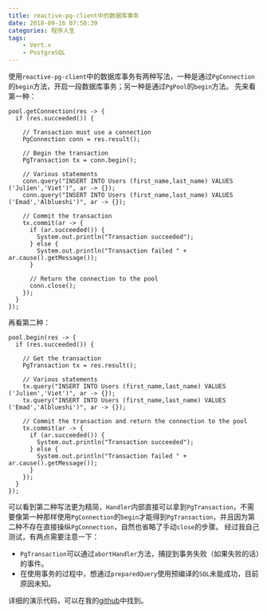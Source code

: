 ```yaml
---
title: reactive-pg-client中的数据库事务
date: 2018-09-16 07:50:39
categories: 程序人生
tags:
    - Vert.x
    - PostgreSQL
---
```

使用`reactive-pg-client`中的数据库事务有两种写法，一种是通过`PgConnection`的`begin`方法，开启一段数据库事务；另一种是通过`PgPool`的`begin`方法。
先来看第一种：
```
pool.getConnection(res -> {
  if (res.succeeded()) {

    // Transaction must use a connection
    PgConnection conn = res.result();

    // Begin the transaction
    PgTransaction tx = conn.begin();

    // Various statements
    conn.query("INSERT INTO Users (first_name,last_name) VALUES ('Julien','Viet')", ar -> {});
    conn.query("INSERT INTO Users (first_name,last_name) VALUES ('Emad','Alblueshi')", ar -> {});

    // Commit the transaction
    tx.commit(ar -> {
      if (ar.succeeded()) {
        System.out.println("Transaction succeeded");
      } else {
        System.out.println("Transaction failed " + ar.cause().getMessage());
      }

      // Return the connection to the pool
      conn.close();
    });
  }
});
```
再看第二种：
```
pool.begin(res -> {
  if (res.succeeded()) {

    // Get the transaction
    PgTransaction tx = res.result();

    // Various statements
    tx.query("INSERT INTO Users (first_name,last_name) VALUES ('Julien','Viet')", ar -> {});
    tx.query("INSERT INTO Users (first_name,last_name) VALUES ('Emad','Alblueshi')", ar -> {});

    // Commit the transaction and return the connection to the pool
    tx.commit(ar -> {
      if (ar.succeeded()) {
        System.out.println("Transaction succeeded");
      } else {
        System.out.println("Transaction failed " + ar.cause().getMessage());
      }
    });
  }
});
```
可以看到第二种写法更为精简，`Handler`内部直接可以拿到`PgTransaction`，不需要像第一种那样使用`PgConnection`的`begin`才能得到`PgTransaction`，并且因为第二种不存在直接操纵`PgConnection`，自然也省略了手动`close`的步骤。
经过我自己测试，有两点需要注意一下：
* `PgTransaction`可以通过`abortHandler`方法，捕捉到事务失败（如果失败的话）的事件。
* 在使用事务的过程中，想通过`preparedQuery`使用预编译的`SQL`未能成功，目前原因未知。

详细的演示代码，可以在我的[github](https://github.com/aruis/studyvertx/blob/master/src/test/groovy/com/aruistar/studyvertx/ReactivePostgresClientTest.groovy)中找到。
